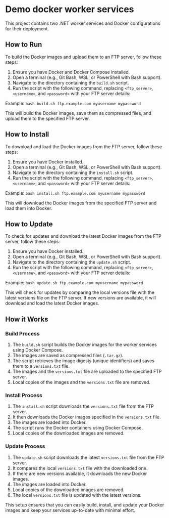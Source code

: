 # Demo docker worker services

This project contains two .NET worker services and Docker configurations for their deployment.

## How to Run

To build the Docker images and upload them to an FTP server, follow these steps:

1. Ensure you have Docker and Docker Compose installed.
2. Open a terminal (e.g., Git Bash, WSL, or PowerShell with Bash support).
3. Navigate to the directory containing the `build.sh` script.
4. Run the script with the following command, replacing `<ftp_server>`, `<username>`, and `<password>` with your FTP server details:

Example: `bash build.sh ftp.example.com myusername mypassword`

This will build the Docker images, save them as compressed files, and upload them to the specified FTP server.

## How to Install

To download and load the Docker images from the FTP server, follow these steps:

1. Ensure you have Docker installed.
2. Open a terminal (e.g., Git Bash, WSL, or PowerShell with Bash support).
3. Navigate to the directory containing the `install.sh` script.
4. Run the script with the following command, replacing `<ftp_server>`, `<username>`, and `<password>` with your FTP server details:

Example: `bash install.sh ftp.example.com myusername mypassword`

This will download the Docker images from the specified FTP server and load them into Docker.

## How to Update

To check for updates and download the latest Docker images from the FTP server, follow these steps:

1. Ensure you have Docker installed.
2. Open a terminal (e.g., Git Bash, WSL, or PowerShell with Bash support).
3. Navigate to the directory containing the `update.sh` script.
4. Run the script with the following command, replacing `<ftp_server>`, `<username>`, and `<password>` with your FTP server details:

Example: `bash update.sh ftp.example.com myusername mypassword`

This will check for updates by comparing the local versions file with the latest versions file on the FTP server. If new versions are available, it will download and load the latest Docker images.

## How it Works

### Build Process

1. The `build.sh` script builds the Docker images for the worker services using Docker Compose.
2. The images are saved as compressed files (`.tar.gz`).
3. The script retrieves the image digests (unique identifiers) and saves them to a `versions.txt` file.
4. The images and the `versions.txt` file are uploaded to the specified FTP server.
5. Local copies of the images and the `versions.txt` file are removed.

### Install Process

1. The `install.sh` script downloads the `versions.txt` file from the FTP server.
2. It then downloads the Docker images specified in the `versions.txt` file.
3. The images are loaded into Docker.
4. The script runs the Docker containers using Docker Compose.
5. Local copies of the downloaded images are removed.

### Update Process

1. The `update.sh` script downloads the latest `versions.txt` file from the FTP server.
2. It compares the local `versions.txt` file with the downloaded one.
3. If there are new versions available, it downloads the new Docker images.
4. The images are loaded into Docker.
5. Local copies of the downloaded images are removed.
6. The local `versions.txt` file is updated with the latest versions.

This setup ensures that you can easily build, install, and update your Docker images and keep your services up-to-date with minimal effort.
